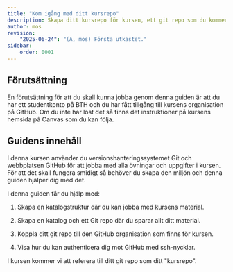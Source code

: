 ```yaml
---
title: "Kom igång med ditt kursrepo" 
description: Skapa ditt kursrepo för kursen, ett git repo som du kommer att jobba med genom hela kursen.
author: mos
revision:
    "2025-06-24": "(A, mos) Första utkastet."
sidebar:
    order: 0001
---
```


## Förutsättning

En förutsättning för att du skall kunna jobba genom denna guiden är att du har ett studentkonto på BTH och du har fått tillgång till kursens organisation på GitHub. Om du inte har löst det så finns det instruktioner på kursens hemsida på Canvas som du kan följa.

## Guidens innehåll

I denna kursen använder du versionshanteringssystemet Git och webbplatsen GitHub för att jobba med alla övningar och uppgifter i kursen. För att det skall fungera smidigt så behöver du skapa den miljön och denna guiden hjälper dig med det.

I denna guiden får du hjälp med:

1. Skapa en katalogstruktur där du kan jobba med kursens material.

1. Skapa en katalog och ett Git repo där du sparar allt ditt material.

1. Koppla ditt git repo till den GitHub organisation som finns för kursen.

1. Visa hur du kan authenticera dig mot GitHub med ssh-nycklar.

I kursen kommer vi att referera till ditt git repo som ditt "kursrepo".
